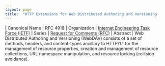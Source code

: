 ```yaml
---
layout: page
title:  "HTTP Extensions for Web Distributed Authoring and Versioning (WebDAV)"
---
```


| Canonical Name | RFC 4918
| Organization | [Internet Engineering Task Force (IETF)](..)
| Series | [Request for Comments (RFC)](..)
| Abstract | Web Distributed Authoring and Versioning (WebDAV) consists of a set of methods, headers, and content-types ancillary to HTTP/1.1 for the management of resource properties, creation and management of resource collections, URL namespace manipulation, and resource locking (collision avoidance).